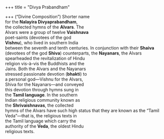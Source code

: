 +++
title = "Divya Prabandham"

+++
(“Divine Composition”) Shorter name  
for the **Nalayira Divyaprabandham**,  
the collected hymns of the **Alvars**. The  
Alvars were a group of twelve **Vaishnava**  
poet-saints (devotees of the god  
**Vishnu**), who lived in southern India  
between the seventh and tenth centuries. In conjunction with their **Shaiva**  
(devotees of the god **Shiva**) counterparts, the **Nayanars**, the Alvars spearheaded the revitalization of Hindu  
religion vis-à-vis the Buddhists and the  
Jains. Both the Alvars and the Nayanars  
stressed passionate devotion (**bhakti**) to  
a personal god—Vishnu for the Alvars,  
Shiva for the Nayanars—and conveyed  
this devotion through hymns sung in  
the **Tamil language**. In the southern  
Indian religious community known as  
the **Shrivaishnavas**, the collected  
hymns of the Alvars have such high status that they are known as the “Tamil  
Veda”—that is, the religious texts in  
the Tamil language which carry the  
authority of the **Veda**, the oldest Hindu  
religious texts.